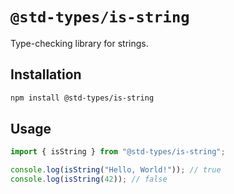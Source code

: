 # `@std-types/is-string`

Type-checking library for strings.

## Installation

```sh
npm install @std-types/is-string
```

## Usage

```ts
import { isString } from "@std-types/is-string";

console.log(isString("Hello, World!")); // true
console.log(isString(42)); // false
```
